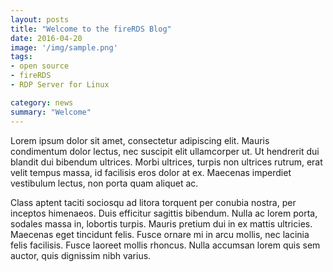 ```yaml
---
layout: posts
title: "Welcome to the fireRDS Blog"
date: 2016-04-20
image: '/img/sample.png'
tags:
- open source
- fireRDS
- RDP Server for Linux

category: news
summary: "Welcome"
---
```



<p>
Lorem ipsum dolor sit amet, consectetur adipiscing elit. Mauris condimentum dolor lectus, nec suscipit elit ullamcorper ut. Ut hendrerit dui blandit dui bibendum ultrices. Morbi ultrices, turpis non ultrices rutrum, erat velit tempus massa, id facilisis eros dolor at ex. Maecenas imperdiet vestibulum lectus, non porta quam aliquet ac.

Class aptent taciti sociosqu ad litora torquent per conubia nostra, per inceptos himenaeos. Duis efficitur sagittis bibendum. Nulla ac lorem porta, sodales massa in, lobortis turpis. Mauris pretium dui in ex mattis ultricies. Maecenas eget tincidunt felis. Fusce ornare mi in arcu mollis, nec lacinia felis facilisis. Fusce laoreet mollis rhoncus. Nulla accumsan lorem quis sem auctor, quis dignissim nibh varius.</p>

